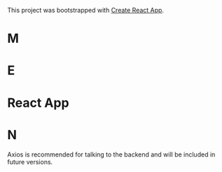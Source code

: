 This project was bootstrapped with [Create React App](https://github.com/facebook/create-react-app).

# M
# E
# React App
# N
Axios is recommended for talking to the backend and will be included in future versions.
